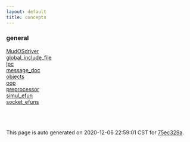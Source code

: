 ```yaml
---
layout: default
title: concepts
---
```



### general

<div class='container'>
<div class='row'>
<div class='col-sm-3'>
<div><a href='general/MudOSdriver.html'>MudOSdriver</a></div>
</div>
<div class='col-sm-3'>
<div><a href='general/global_include_file.html'>global_include_file</a></div>
</div>
<div class='col-sm-3'>
<div><a href='general/lpc.html'>lpc</a></div>
</div>
<div class='col-sm-3'>
<div><a href='general/message_doc.html'>message_doc</a></div>
</div>
</div>
<div class='row'>
<div class='col-sm-3'>
<div><a href='general/objects.html'>objects</a></div>
</div>
<div class='col-sm-3'>
<div><a href='general/oop.html'>oop</a></div>
</div>
<div class='col-sm-3'>
<div><a href='general/preprocessor.html'>preprocessor</a></div>
</div>
<div class='col-sm-3'>
<div><a href='general/simul_efun.html'>simul_efun</a></div>
</div>
</div>
<div class='row'>
<div class='col-sm-3'>
<div><a href='general/socket_efuns.html'>socket_efuns</a></div>
</div>
<div>&nbsp;</div>
<div>&nbsp;</div>
<div>&nbsp;</div>
</div>
</div>



This page is auto generated on 2020-12-06 22:59:01 CST for [75ec329a](https://github.com/fluffos/fluffos/tree/75ec329a).


